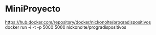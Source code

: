# MiniProyecto
https://hub.docker.com/repository/docker/nickonolte/progradispositivos
docker run -i -t -p 5000:5000 nickonolte/progradispositivos
